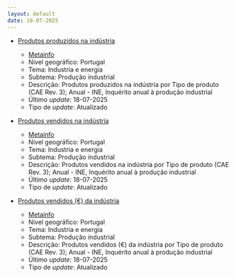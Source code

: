 ```yaml
---
layout: default
date: 18-07-2025
---
```

* [Produtos produzidos na indústria](https://www.ine.pt/xportal/xmain?xpid=INE&xpgid=ine_indicadores&indOcorrCod=0002723&contexto=bd&selTab=tab2)
  * [Metainfo](https://www.ine.pt/bddXplorer/htdocs/minfo.jsp?var_cd=0002723&lingua=PT)
  * Nível geográfico: Portugal
  * Tema: Industria e energia
  * Subtema: Produção industrial
  * Descrição: Produtos produzidos na indústria por Tipo de produto (CAE Rev. 3); Anual - INE, Inquérito anual à produção industrial
  * Último _update_: 18-07-2025
  * Tipo de _update_: Atualizado

* [Produtos vendidos na indústria](https://www.ine.pt/xportal/xmain?xpid=INE&xpgid=ine_indicadores&indOcorrCod=0002724&contexto=bd&selTab=tab2)
  * [Metainfo](https://www.ine.pt/bddXplorer/htdocs/minfo.jsp?var_cd=0002724&lingua=PT)
  * Nível geográfico: Portugal
  * Tema: Industria e energia
  * Subtema: Produção industrial
  * Descrição: Produtos vendidos na indústria por Tipo de produto (CAE Rev. 3); Anual - INE, Inquérito anual à produção industrial
  * Último _update_: 18-07-2025
  * Tipo de _update_: Atualizado

* [Produtos vendidos (€) da indústria](https://www.ine.pt/xportal/xmain?xpid=INE&xpgid=ine_indicadores&indOcorrCod=0002725&contexto=bd&selTab=tab2)
  * [Metainfo](https://www.ine.pt/bddXplorer/htdocs/minfo.jsp?var_cd=0002725&lingua=PT)
  * Nível geográfico: Portugal
  * Tema: Industria e energia
  * Subtema: Produção industrial
  * Descrição: Produtos vendidos (€) da indústria por Tipo de produto (CAE Rev. 3); Anual - INE, Inquérito anual à produção industrial
  * Último _update_: 18-07-2025
  * Tipo de _update_: Atualizado

